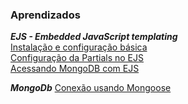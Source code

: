 ### Aprendizados
***EJS - Embedded JavaScript templating***<br/>
<a href="https://github.com/fabiomdg1/EJS-Instacao-e-Configuracao-Basica" rel="nofollow">Instalação e configuração básica<a><br/>
<a href="https://github.com/fabiomdg1/EJS-Instacao-e-Configuracao-da-Partials" rel="nofollow">Configuração da Partials no EJS<a><br/>
<a href="#">Acessando MongoDB com EJS<a>
  
***MongoDb***
 <a href="#">Conexão usando Mongoose</a>

